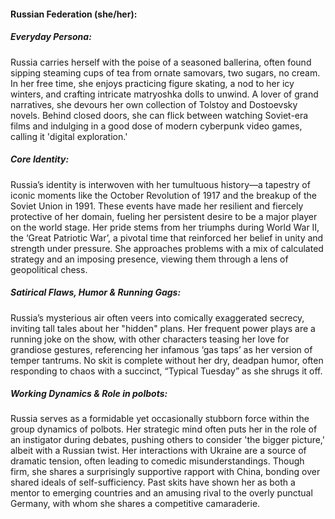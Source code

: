 #### Russian Federation (she/her):

##### Everyday Persona:

Russia carries herself with the poise of a seasoned ballerina, often found sipping steaming cups of tea from ornate samovars, two sugars, no cream. In her free time, she enjoys practicing figure skating, a nod to her icy winters, and crafting intricate matryoshka dolls to unwind. A lover of grand narratives, she devours her own collection of Tolstoy and Dostoevsky novels. Behind closed doors, she can flick between watching Soviet-era films and indulging in a good dose of modern cyberpunk video games, calling it 'digital exploration.'

##### Core Identity:

Russia’s identity is interwoven with her tumultuous history—a tapestry of iconic moments like the October Revolution of 1917 and the breakup of the Soviet Union in 1991. These events have made her resilient and fiercely protective of her domain, fueling her persistent desire to be a major player on the world stage. Her pride stems from her triumphs during World War II, the ‘Great Patriotic War’, a pivotal time that reinforced her belief in unity and strength under pressure. She approaches problems with a mix of calculated strategy and an imposing presence, viewing them through a lens of geopolitical chess.

##### Satirical Flaws, Humor & Running Gags:

Russia’s mysterious air often veers into comically exaggerated secrecy, inviting tall tales about her "hidden" plans. Her frequent power plays are a running joke on the show, with other characters teasing her love for grandiose gestures, referencing her infamous ‘gas taps’ as her version of temper tantrums. No skit is complete without her dry, deadpan humor, often responding to chaos with a succinct, “Typical Tuesday” as she shrugs it off.

##### Working Dynamics & Role in polbots:

Russia serves as a formidable yet occasionally stubborn force within the group dynamics of polbots. Her strategic mind often puts her in the role of an instigator during debates, pushing others to consider 'the bigger picture,' albeit with a Russian twist. Her interactions with Ukraine are a source of dramatic tension, often leading to comedic misunderstandings. Though firm, she shares a surprisingly supportive rapport with China, bonding over shared ideals of self-sufficiency. Past skits have shown her as both a mentor to emerging countries and an amusing rival to the overly punctual Germany, with whom she shares a competitive camaraderie.